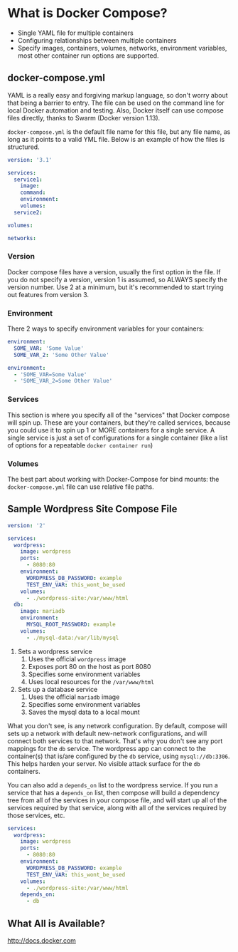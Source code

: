 # What is Docker Compose?

- Single YAML file for multiple containers
- Configuring relationships between multiple containers
- Specify images, containers, volumes, networks, environment variables, most
  other container run options are supported.

## docker-compose.yml

YAML is a really easy and forgiving markup language, so don't worry about that
being a barrier to entry. The file can be used on the command line for local
Docker automation and testing. Also, Docker itself can use compose files
directly, thanks to Swarm (Docker version 1.13).

`docker-compose.yml` is the default file name for this file, but any file name,
as long as it points to a valid YML file. Below is an example of how the files
is structured.

```yml
version: '3.1'

services:
  service1:
    image:
    command:
    environment:
    volumes:
  service2:

volumes:

networks:

```

### Version

Docker compose files have a version, usually the first option in the file. If
you do not specify a version, version 1 is assumed, so ALWAYS specify the
version number. Use 2 at a minimum, but it's recommended to start trying out
features from version 3.

### Environment

There 2 ways to specify environment variables for your containers:

```yml
environment:
  SOME_VAR: 'Some Value'
  SOME_VAR_2: 'Some Other Value'

environment:
  - 'SOME_VAR=Some Value'
  - 'SOME_VAR_2=Some Other Value'
```

### Services

This section is where you specify all of the "services" that Docker compose will
spin up. These are your containers, but they're called services, because you
could use it to spin up 1 or MORE containers for a single service. A single
service is just a set of configurations for a single container (like a list of
options for a repeatable `docker container run`)

### Volumes

The best part about working with Docker-Compose for bind mounts: the
`docker-compose.yml` file can use relative file paths.

## Sample Wordpress Site Compose File

```yml
version: '2'

services:
  wordpress:
    image: wordpress
    ports:
      - 8080:80
    environment:
      WORDPRESS_DB_PASSWORD: example
      TEST_ENV_VAR: this_wont_be_used
    volumes:
      - ./wordpress-site:/var/www/html
  db:
    image: mariadb
    environment:
      MYSQL_ROOT_PASSWORD: example
    volumes:
      - ./mysql-data:/var/lib/mysql
```

1. Sets a wordpress service
    1. Uses the official `wordpress` image
    2. Exposes port 80 on the host as port 8080
    3. Specifies some environment variables
    4. Uses local resources for the `/var/www/html`
2. Sets up a database service
    1. Uses the official `mariadb` image
    2. Specifies some environment variables
    3. Saves the mysql data to a local mount

What you don't see, is any network configuration. By default, compose will sets
up a network with default new-network configurations, and will connect both
services to that network. That's why you don't see any port mappings for the
`db` service. The wordpress app can connect to the container(s) that is/are
configured by the `db` service, using `mysql://db:3306`. This helps harden your
server. No visible attack surface for the `db` containers.

You can also add a `depends_on` list to the wordpress service. If you run a
service that has a `depends_on` list, then compose will build a dependency tree
from all of the services in your compose file, and will start up all of the
services required by that service, along with all of the services required by
those services, etc.

```yml
services:
  wordpress:
    image: wordpress
    ports:
      - 8080:80
    environment:
      WORDPRESS_DB_PASSWORD: example
      TEST_ENV_VAR: this_wont_be_used
    volumes:
      - ./wordpress-site:/var/www/html
    depends_on:
      - db
```

## What All is Available?

http://docs.docker.com
